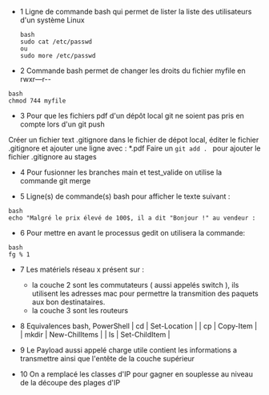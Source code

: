 - 1 Ligne de commande bash qui permet de lister la liste des utilisateurs d'un système Linux

  ```
  bash 
  sudo cat /etc/passwd
  ou
  sudo more /etc/passwd
  ```
  
- 2 Commande bash permet de changer les droits du fichier myfile en rwxr—r--

```
bash
chmod 744 myfile
``` 
  
- 3 Pour que les fichiers pdf d'un dépôt local git ne soient pas pris en compte lors d'un git push

Créer un fichier text .gitignore dans le fichier de dépot local, éditer le fichier .gitignore et ajouter une ligne avec : *.pdf
Faire un ```git add . ``` pour ajouter le fichier .gitignore au stages
  
- 4 Pour fusionner les branches main et test_valide on utilise la commande git merge

- 5 Ligne(s) de commande(s) bash pour afficher le texte suivant :
```
bash
echo "Malgré le prix élevé de 100$, il a dit "Bonjour !" au vendeur :

```
- 6 Pour mettre en avant le processus gedit on utilisera la commande:
```
bash
fg % 1
```
- 7 Les matériels réseau x présent sur :
  - la couche 2 sont les commutateurs ( aussi appelés switch ), ils utilisent les adresses mac pour permettre la transmition des paquets aux bon destinataires.
  - la couche 3 sont les routeurs   

- 8 Equivalences bash, PowerShell
| cd | Set-Location |
| cp | Copy-Item |
| mkdir | New-ChilItems |
| ls | Set-ChildItem |

- 9 Le Payload aussi appelé charge utile contient les informations a transmettre ainsi que l'entête de la couche supérieur

- 10 On a remplacé les classes d'IP pour gagner en souplesse au niveau de la découpe des plages d'IP
